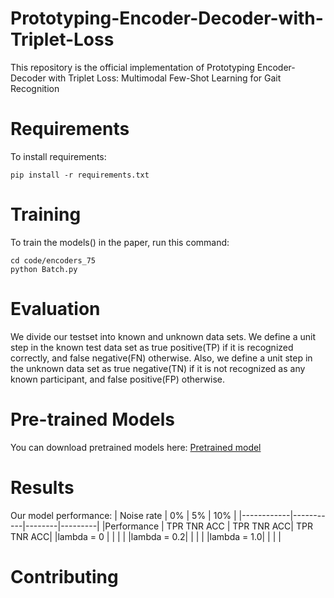 # Prototyping-Encoder-Decoder-with-Triplet-Loss
This repository is the official implementation of Prototyping Encoder-Decoder with Triplet Loss: Multimodal Few-Shot Learning for Gait Recognition
# Requirements
To install requirements:
```
pip install -r requirements.txt
```
# Training
To train the models() in the paper, run this command:
```
cd code/encoders_75
python Batch.py
```

# Evaluation
We divide our testset into known and unknown data sets. We define a unit step in the known test data set as true positive(TP) if it is recognized correctly, and false negative(FN) otherwise. Also, we define a unit step in the unknown data set as true negative(TN) if it is not recognized as any known participant, and false positive(FP) otherwise. 




# Pre-trained Models
You can download pretrained models here: [Pretrained model](https://www.google.com)


# Results
Our model performance:
| Noise rate |     0%    |   5%   |   10%   | 
|------------|-----------|--------|---------|
|Performance | TPR TNR ACC | TPR TNR ACC| TPR TNR ACC|
|lambda = 0  |            |              |           |
|lambda = 0.2|            |              |           |
|lambda = 1.0|            |             |            |

# Contributing
